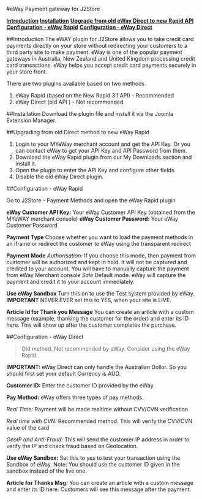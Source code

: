 #eWay Payment gateway for J2Store

**[Introduction](#introduction)**
**[Installation](#installation)**
**[Upgrade from old eWay Direct to new Rapid API](#upgrade)**
**[Configuration - eWay Rapid](#config-rapid)**
**[Configuration - eWay Direct](#config-direct)**

<a name="introduction"></a>
##Introduction
The eWAY plugin for J2Store allows you to take credit card payments directly on your store without redirecting your customers to a third party site to make payment.
eWay is one of the popular payment gateways in Australia, New Zealand and United Kingdom processing credit card transactions. 
eWay helps you accept credit card payments securely in your store front.

There are two plugins available based on two methods

1. eWay Rapid (based on the New Rapid 3.1 API) - Recommended
2. eWay Direct (old API ) - Not recommended.

<a name="installation"></a>
##Installation
Download the plugin file and install it via the Joomla Extension Manager.

<a name="upgrade"></a>
##Upgrading from old Direct method to new eWay Rapid
1. Login to your MYeWay merchant account and get the API Key. Or you can contact eWay to get your API Key and API Password from them.
2. Download the eWay Rapid plugin from our My Downloads section and install it. 
3. Open the plugin to enter the API Key and configure other fields.
4. Disable the old eWay Direct plugin.

<a name="config-rapid"></a>
##Configuration - eWay Rapid

Go to J2Store - Payment Methods and open the eWay Rapid plugin

**eWay Customer API Key:** Your eWay Customer API Key (obtained from the MYeWAY merchant console)
**eWay Customer Password:** Your eWay Customer Password

**Payment Type** Choose whether you want to load the payment methods in an iframe or redirect the customer to eWay using the transparent redirect

**Payment Mode** 
*Authorisation:* If you choose this mode, then payment from customer will be authorized and kept in hold. It will not be captured and credited to your account. You will have to manually capture the payment from eWay Merchant console
*Sale* Default mode. eWay will capture the payment and credit it to your account immediately. 

**Use eWay Sandbox** Turn this on to use the Test system provided by eWay. **IMPORTANT** NEVER EVER set this to YES, when your site is LIVE.

**Article Id for Thank you Message** You can create an article with a custom message (example, thanking the customer for the order) and enter its ID here. This will show up after the customer completes the purchase.

<a name="config-direct"></a>
##Configuration - eWay Direct

> Old method. Not recommended by eWay. Consider using the eWay Rapid

**IMPORTANT:** eWay Direct can only handle the Australian Dollor. So you should first set your default Currency is AUD.

**Customer ID:**
Enter the customer ID provided by the eWay.

**Pay Method:**
eWay offers three types of pay methods.

*Real Time:* Payment will be made realtime without CVV/CVN verification

*Real time with CVN:* Recommended method. This will verify the CVV/CVN value of the card

*GeoIP and Anti-Fraud:* This will send the customer IP address in order to verify the IP and check fraud based on Geolocation.

**Use eWay Sandbox:**
Set this to yes to test your transaction using the Sandbox of eWay. Note: You should use the customer ID given in the sandbox instead of the live one.

**Article for Thanks Msg:**
You can create an article with a custom message and enter its ID here. Customers will see this message after the payment.